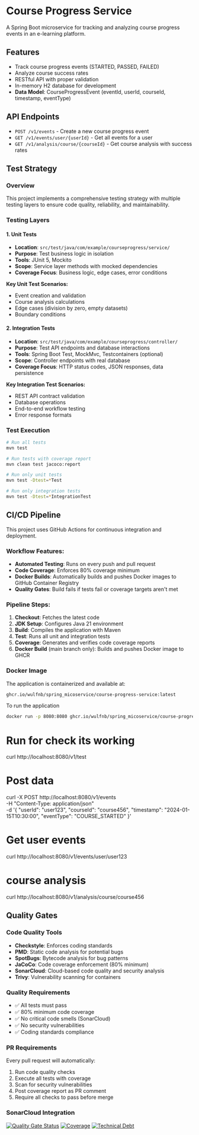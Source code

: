 # Course Progress Service

A Spring Boot microservice for tracking and analyzing course progress events in an e-learning platform.

## Features

- Track course progress events (STARTED, PASSED, FAILED)
- Analyze course success rates
- RESTful API with proper validation
- In-memory H2 database for development
- **Data Model**: CourseProgressEvent (eventId, userId, courseId, timestamp, eventType)

## API Endpoints

- `POST /v1/events` - Create a new course progress event
- `GET /v1/events/user/{userId}` - Get all events for a user
- `GET /v1/analysis/course/{courseId}` - Get course analysis with success rates

## Test Strategy

### Overview

This project implements a comprehensive testing strategy with multiple testing layers to ensure code quality, reliability, and maintainability.

### Testing Layers

#### 1. Unit Tests
- **Location**: `src/test/java/com/example/courseprogress/service/`
- **Purpose**: Test business logic in isolation
- **Tools**: JUnit 5, Mockito
- **Scope**: Service layer methods with mocked dependencies
- **Coverage Focus**: Business logic, edge cases, error conditions

**Key Unit Test Scenarios:**
- Event creation and validation
- Course analysis calculations
- Edge cases (division by zero, empty datasets)
- Boundary conditions

#### 2. Integration Tests
- **Location**: `src/test/java/com/example/courseprogress/controller/`
- **Purpose**: Test API endpoints and database interactions
- **Tools**: Spring Boot Test, MockMvc, Testcontainers (optional)
- **Scope**: Controller endpoints with real database
- **Coverage Focus**: HTTP status codes, JSON responses, data persistence

**Key Integration Test Scenarios:**
- REST API contract validation
- Database operations
- End-to-end workflow testing
- Error response formats

### Test Execution

```bash
# Run all tests
mvn test

# Run tests with coverage report
mvn clean test jacoco:report

# Run only unit tests
mvn test -Dtest=*Test

# Run only integration tests  
mvn test -Dtest=*IntegrationTest
```

## CI/CD Pipeline

This project uses GitHub Actions for continuous integration and deployment.

### Workflow Features:

- **Automated Testing**: Runs on every push and pull request
- **Code Coverage**: Enforces 80% coverage minimum
- **Docker Builds**: Automatically builds and pushes Docker images to GitHub Container Registry
- **Quality Gates**: Build fails if tests fail or coverage targets aren't met

### Pipeline Steps:

1. **Checkout**: Fetches the latest code
2. **JDK Setup**: Configures Java 21 environment
3. **Build**: Compiles the application with Maven
4. **Test**: Runs all unit and integration tests
5. **Coverage**: Generates and verifies code coverage reports
6. **Docker Build** (main branch only): Builds and pushes Docker image to GHCR

### Docker Image

The application is containerized and available at:

```bash
ghcr.io/wulfnb/spring_micoservice/course-progress-service:latest
```

To run the application
```bash
docker run -p 8080:8080 ghcr.io/wulfnb/spring_micoservice/course-progress-service:latest
```

# Run for check its working
curl http://localhost:8080/v1/test

# Post data

curl -X POST http://localhost:8080/v1/events \
  -H "Content-Type: application/json" \
  -d '{
    "userId": "user123",
    "courseId": "course456",
    "timestamp": "2024-01-15T10:30:00",
    "eventType": "COURSE_STARTED"
  }'


# Get user events

curl http://localhost:8080/v1/events/user/user123

# course analysis

curl http://localhost:8080/v1/analysis/course/course456

## Quality Gates

### Code Quality Tools

- **Checkstyle**: Enforces coding standards
- **PMD**: Static code analysis for potential bugs
- **SpotBugs**: Bytecode analysis for bug patterns
- **JaCoCo**: Code coverage enforcement (80% minimum)
- **SonarCloud**: Cloud-based code quality and security analysis
- **Trivy**: Vulnerability scanning for containers

### Quality Requirements

- ✅ All tests must pass
- ✅ 80% minimum code coverage
- ✅ No critical code smells (SonarCloud)
- ✅ No security vulnerabilities
- ✅ Coding standards compliance

### PR Requirements

Every pull request will automatically:

1. Run code quality checks
2. Execute all tests with coverage
3. Scan for security vulnerabilities
4. Post coverage report as PR comment
5. Require all checks to pass before merge

### SonarCloud Integration

[![Quality Gate Status](https://sonarcloud.io/api/project_badges/measure?project=wulfnb_spring_micoservice&metric=alert_status)](https://sonarcloud.io/summary/new_code?id=wulfnb_spring_micoservice)
[![Coverage](https://sonarcloud.io/api/project_badges/measure?project=wulfnb_spring_micoservice&metric=coverage)](https://sonarcloud.io/summary/new_code?id=wulfnb_spring_micoservice)
[![Technical Debt](https://sonarcloud.io/api/project_badges/measure?project=wulfnb_spring_micoservice&metric=sqale_index)](https://sonarcloud.io/summary/new_code?id=wulfnb_spring_micoservice)